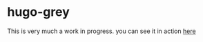 # hugo-grey

This is very much a work in progress.
you can see it in action [here](https://www.sozzi.net)
